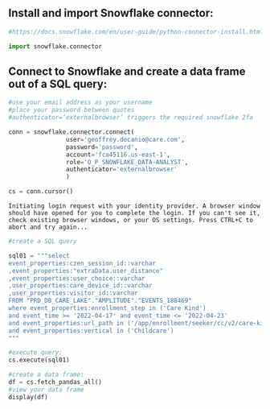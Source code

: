 ## Install and import Snowflake connector:


```python
#https://docs.snowflake.com/en/user-guide/python-connector-install.html
```


```python
import snowflake.connector
```

## Connect to Snowflake and create a data frame out of a SQL query:


```python
#use your email address as your username
#place your password between quotes
#authenticator=‘externalbrowser’ triggers the required snowflake 2fa

conn = snowflake.connector.connect(
                user='geoffrey.decanio@care.com',
                password='password',
                account='fca45116.us-east-1',
                role='O_P_SNOWFLAKE_DATA-ANALYST',
                authenticator='externalbrowser'
                )

cs = conn.cursor()
```

    Initiating login request with your identity provider. A browser window should have opened for you to complete the login. If you can't see it, check existing browser windows, or your OS settings. Press CTRL+C to abort and try again...



```python
#create a SQL query
```


```python
sql01 = """select 
event_properties:czen_session_id::varchar
,event_properties:"extraData.user_distance"
,event_properties:user_choice::varchar
,user_properties:care_device_id::varchar
,user_properties:visitor_id::varchar 
FROM "PRD_DB_CARE_LAKE"."AMPLITUDE"."EVENTS_188469"
where event_properties:enrollment_step in ('Care Kind')
and event_time >= '2022-04-17' and event_time <= '2022-04-23'
and event_properties:url_path in ('/app/enrollment/seeker/cc/v2/care-kind')
and event_properties:vertical in ('Childcare')
"""

#execute query:
cs.execute(sql01)
```


```python
#create a data frame:
df = cs.fetch_pandas_all()
#view your data frame
display(df)
```
